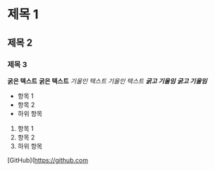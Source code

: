 # 제목 1
## 제목 2
### 제목 3
**굵은 텍스트**
__굵은 텍스트__
*기울인 텍스트*
_기울인 텍스트_
***굵고 기울임***
___굵고 기울임___
- 항목 1
- 항목 2
 - 하위 항목
1. 항목 1
2. 항목 2
 1. 하위 항목

[GitHub](https://github.com
